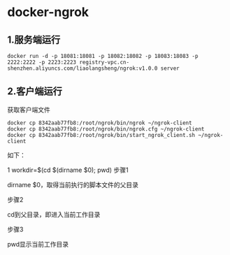 # docker-ngrok

## 1.服务端运行

```
docker run -d -p 18081:18081 -p 18082:18082 -p 18083:18083 -p 2222:2222 -p 2223:2223 registry-vpc.cn-shenzhen.aliyuncs.com/liaolangsheng/ngrok:v1.0.0 server
```

## 2.客户端运行

获取客户端文件
```
docker cp 8342aab77fb8:/root/ngrok/bin/ngrok ~/ngrok-client
docker cp 8342aab77fb8:/root/ngrok/bin/ngrok.cfg ~/ngrok-client
docker cp 8342aab77fb8:/root/ngrok/bin/start_ngrok_client.sh ~/ngrok-client
```

如下：

1
workdir=$(cd $(dirname $0); pwd)
步骤1

dirname $0，取得当前执行的脚本文件的父目录

步骤2

cd到父目录，即进入当前工作目录

步骤3

pwd显示当前工作目录